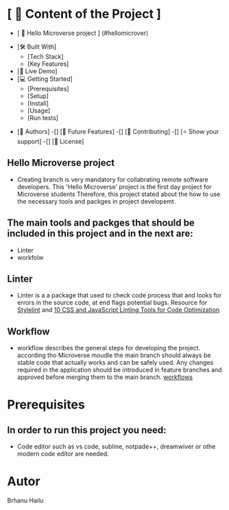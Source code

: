 
# [ 📗 Content of the Project ]
- [ 📖 Hello Microverse project ] (#hellomicrover)
* [🛠 Built With]
  * [Tech Stack]
  * [Key Features]
* [🚀 Live Demo]
* [💻 Getting Started]
  * [Prerequisites]
  * [Setup]
  * [Install]
  * [Usage]
  * [Run tests]
- [👥 Authors]
-[] [🔭 Future Features]
-[] [🤝 Contributing]
-[] [⭐️ Show your support]
-[] [📝 License]
<a name="hellomicrover"></a>
##  Hello Microverse project
* Creating branch is very mandatory for collabrating remote software developers. 
This 'Hello Microverse' project is the first day project for Microverse students
Therefore, this project stated about the how to use the necessary tools and packges in project developemt.
## The main tools and packges that should be included in this project and in the next are:
* Linter 
* workfolw
## Linter
* Linter is a a package that used to check code process that and looks for errors in the source code, at end flags potential bugs.
Resource for [Stylelint](https://stylelint.io/) and [10 CSS and JavaScript Linting Tools for Code Optimization](https://www.hongkiat.com/blog/code-optimization-css-js-linting-tools/)
## Workflow
* workflow describes the general steps for developing the project. according tho Microverse moudle the main branch should always be stable code that actually works and can be safely used. Any changes required in the application should be introduced in feature branches and approved before merging them to the main branch.
[workflows](https://github.com/microverseinc/curriculum-transversal-skills/blob/main/git-github/articles/github_flow.md)
# Prerequisites
## In order to run this project you need:
* Code editor such as vs code, subline, notpade++, dreamwiver or othe modern code editor are needed. 


# Autor
Brhanu Hailu

